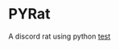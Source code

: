 # PYRat

A discord rat using python
<a href="https://github.com/Minecradt/PYRat/tree/master">test</a>
